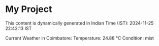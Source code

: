 # My Project

This content is dynamically generated in Indian Time (IST): 2024-11-25 22:42:13 IST


Current Weather in Coimbatore:
Temperature: 24.88 °C
Condition: mist
